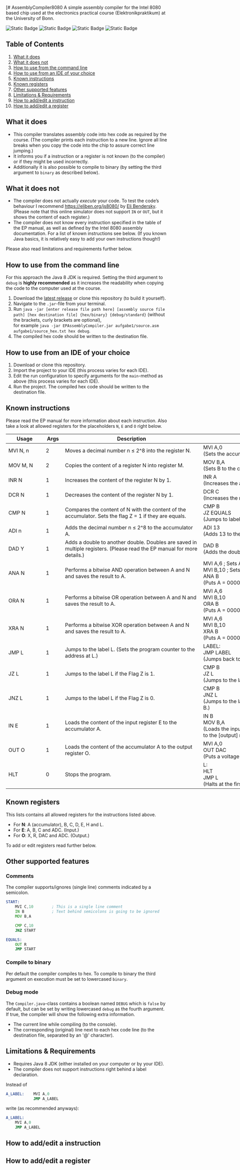 [# AssemblyCompiler8080
A simple assembly compiler for the Intel 8080 based chip used at the electronics practical course (Elektronikpraktikum) at the University of Bonn.

![Static Badge](https://img.shields.io/badge/latest-1.0.0-green?link=https%3A%2F%2Fgithub.com%2FNeoGames4%2FAssemblyCompiler8080%2Freleases%2Ftag%2Fv1.0.0) ![Static Badge](https://img.shields.io/badge/status-active-green) ![Static Badge](https://img.shields.io/badge/requires-Java%20JDK%2FOpenJDK%208%2B-red) ![Static Badge](https://img.shields.io/badge/license-open%20source%2Fmpl--2.0-violet)

## Table of Contents
1. [What it does](#what-it-does)
2. [What it does not](#what-it-does-not)
3. [How to use from the command line](#how-to-use-from-the-command-line)
4. [How to use from an IDE of your choice](#how-to-use-from-an-ide-of-your-choice)
5. [Known instructions](#known-instructions)
6. [Known registers](#known-registers)
7. [Other supported features](#other-supported-features)
8. [Limitations & Requirements](#limitations--requirements)
9. [How to add/edit a instruction](#how-to-addedit-a-instruction)
10. [How to add/edit a register](#how-to-addedit-a-register)

## What it does
* This compiler translates assembly code into hex code as required by the course. (The compiler prints each instruction to a new line. Ignore all line breaks when you copy the code into the chip to assure correct line jumping.)
* It informs you if a instruction or a register is not known (to the compiler) or if they might be used incorrectly.
* Additionally it is also possible to compile to binary (by setting the third argument to `binary` as described below).

## What it does not
* The compiler does not actually *execute* your code. To test the code’s behaviour I recommend https://eliben.org/js8080/ by [Eli Bendersky](https://github.com/eliben/js-8080-sim). (Please note that this online simulator does not support `IN` or `OUT`, but it shows the content of each register.)
* The compiler does not know every instruction specified in the table of the EP manual, as well as defined by the Intel 8080 assembly documentation. For a list of known instructions see below. (If you known Java basics, it is relatively easy to add your own instructions though!)

Please also read limitations and requirements further below.

## How to use from the command line
For this approach the Java 8 JDK is required. Setting the third argument to `debug` is **highly recommended** as it increases the readability when copying the code to the computer used at the course.
1. Download the [latest release](https://github.com/NeoGames4/AssemblyCompiler8080/releases) or clone this repository (to build it yourself).
2. Navigate to the `.jar`-file from your terminal.
3. Run `java -jar [enter release file path here] [assembly source file path] [hex destination file] {hex/binary} {debug/standard}` (without the brackets, curly brackets are optional),  
for example `java -jar EPAssemblyCompiler.jar aufgabe1/source.asm aufgabe1/source_hex.txt hex debug`.
4. The compiled hex code should be written to the destination file.

## How to use from an IDE of your choice
1. Download or clone this repository.
2. Import the project to your IDE (this process varies for each IDE).
3. Edit the run configuration to specify arguments for the `main`-method as above (this process varies for each IDE).
4. Run the project. The compiled hex code should be written to the destination file.

## Known instructions
Please read the EP manual for more information about each instruction. Also take a look at allowed registers for the placeholders `N`, `E` and `O` right below.

<table style="undefined;table-layout: fixed; width: 1061px"><colgroup>
<col style="width: 117px">
<col style="width: 60px">
<col style="width: 432px">
<col style="width: 452px">
</colgroup>
<thead>
  <tr>
    <th>Usage<br></th>
    <th>Args</th>
    <th>Description</th>
    <th>Example</th>
  </tr></thead>
<tbody>
  <tr>
    <td>MVI N, n</td>
    <td>2</td>
    <td>Moves a decimal number n ≤ 2^8 into the register N.<br></td>
    <td>MVI A,0<br>(Sets the accumulator register A to zero.)</td>
  </tr>
  <tr>
    <td>MOV M, N<br></td>
    <td>2</td>
    <td>Copies the content of a register N into register M.<br></td>
    <td>MOV B,A<br>(Sets B to the content of the accumulator A.)</td>
  </tr>
  <tr>
    <td>INR N<br></td>
    <td>1</td>
    <td>Increases the content of the register N by 1.<br></td>
    <td>INR A<br>(Increases the accumulator by one.)</td>
  </tr>
  <tr>
    <td>DCR N<br></td>
    <td>1</td>
    <td>Decreases the content of the register N by 1.<br></td>
    <td>DCR C<br>(Increases the register C by one.)</td>
  </tr>
  <tr>
    <td>CMP N<br></td>
    <td>1</td>
    <td>Compares the content of N with the content of the accumulator. Sets the flag Z = 1 if they are equals.<br></td>
    <td>CMP B<br>JZ EQUALS<br>(Jumps to label 'EQUALS' if B is equals to A.)</td>
  </tr>
  <tr>
    <td>ADI n<br></td>
    <td>1</td>
    <td>Adds the decimal number  n ≤ 2^8 to the accumulator A.</td>
    <td>ADI 13<br>(Adds 13 to the content of A.)</td>
  </tr>
  <tr>
    <td>DAD Y<br></td>
    <td>1</td>
    <td>Adds a double to another double. Doubles are saved in multiple registers. (Please read the EP manual for more details.)</td>
    <td>DAD B<br>(Adds the double contained in the registers B, C to H, L.)<br></td>
  </tr>
  <tr>
    <td>ANA N<br></td>
    <td>1</td>
    <td>Performs a bitwise AND operation between A and N and saves the result to A.</td>
    <td>MVI A,6     ; Sets A = 0000 0110<br>MVI B,10   ; Sets B = 0000 1010<br>ANA B<br>(Puts A = 0000 0010 into the accumulator A.)</td>
  </tr>
  <tr>
    <td>ORA N<br></td>
    <td>1</td>
    <td>Performs a bitwise OR operation between A and N and saves the result to A.<br></td>
    <td>MVI A,6<br>MVI B,10<br>ORA B<br>(Puts A = 0000 1110 into the accumulator A.)</td>
  </tr>
  <tr>
    <td>XRA N<br></td>
    <td>1</td>
    <td>Performs a bitwise XOR operation between A and N and saves the result to A.<br></td>
    <td>MVI A,6<br>MVI B,10<br>XRA B<br>(Puts A = 0000 1100 into the accumulator A.)</td>
  </tr>
  <tr>
    <td>JMP L<br></td>
    <td>1</td>
    <td>Jumps to the label L. (Sets the program counter to the address at L.)<br></td>
    <td>LABEL:<br>  JMP LABEL<br>(Jumps back to LABEL and stays in a never ending loop.)</td>
  </tr>
  <tr>
    <td>JZ L<br></td>
    <td>1</td>
    <td>Jumps to the label L if the Flag Z is 1.<br></td>
    <td>CMP B<br>JZ L<br>(Jumps to the label L if the accumulator A is equals to B.)</td>
  </tr>
  <tr>
    <td>JNZ L<br></td>
    <td>1</td>
    <td> Jumps to the label L if the Flag Z is 0.<br></td>
    <td>CMP B<br>JNZ L<br>(Jumps to the label L if the accumulator A is not equals to B.)</td>
  </tr>
  <tr>
    <td>IN E<br></td>
    <td>1</td>
    <td>Loads the content of the input register E to the accumulator A.<br></td>
    <td>IN B<br>MOV B,A<br>(Loads the input from the input register B to A and then A to the [output] register B. The Bs are not the same!)</td>
  </tr>
  <tr>
    <td>OUT O<br></td>
    <td>1</td>
    <td>Loads the content of the accumulator A to the output register O.<br></td>
    <td>MVI A,0<br>OUT DAC<br>(Puts a voltage of 0 to the digital-analog converter.)</td>
  </tr>
  <tr>
    <td>HLT</td>
    <td>0<br></td>
    <td>Stops the program.<br></td>
    <td>L:<br>  HLT<br>  JMP L<br>(Halts at the first iteration of the loop.)<br></td>
  </tr>
</tbody></table>

## Known registers
This lists contains all allowed registers for the instructions listed above.
* For **N**: A (accumulator), B, C, D, E, H and L.
* For **E**: A, B, C and ADC. (Input.)
* For **O**: X, R, DAC and ADC. (Output.)

To add or edit registers read further below.

## Other supported features
### Comments
The compiler supports/ignores (single line) comments indicated by a semicolon.
```asm
START:
    MVI C,10        ; This is a single line comment
    IN B            ; Text behind semicolons is going to be ignored
    MOV B,A

    CMP C,10
    JNZ START

EQUALS:
    OUT R
    JMP START
```

### Compile to binary
Per default the compiler compiles to hex. To compile to binary the third argument on execution must be set to lowercased `binary`.

### Debug mode
The `Compiler.java`-class contains a boolean named `DEBUG` which is `false` by default, but can be set by writing lowercased `debug` as the fourth argument. If true, the compiler will show the following extra information.
* The current line while compiling (to the console).
* The corresponding (original) line next to each hex code line (to the destination file, separated by an '@' character).

## Limitations & Requirements
* Requires Java 8 JDK (either installed on your computer or by your IDE).
* The compiler does not support instructions right behind a label declaration.

Instead of
```asm
A_LABEL:    MVI A,0
            JMP A_LABEL
```
write (as recommended anyways):
```asm
A_LABEL:
    MVI A,0
    JMP A_LABEL
```

## How to add/edit a instruction

## How to add/edit a register
